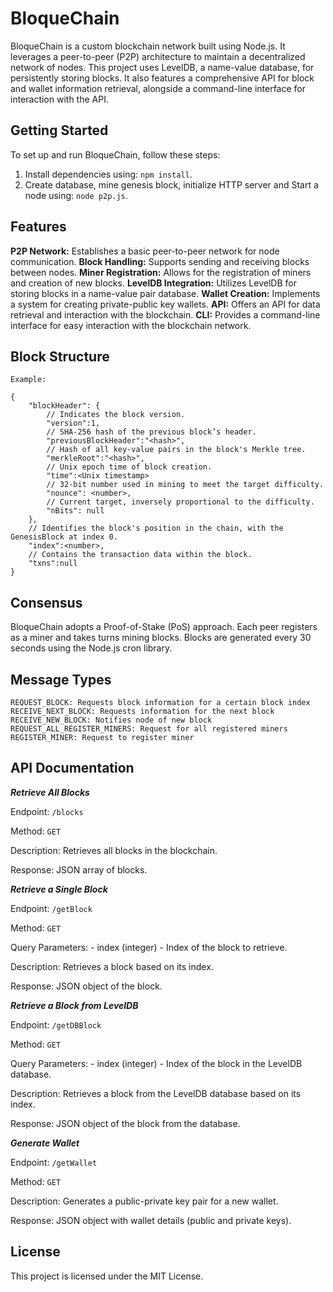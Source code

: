 # BloqueChain

BloqueChain is a custom blockchain network built using Node.js. It leverages a peer-to-peer (P2P) architecture to maintain a decentralized network of nodes. This project uses LevelDB, a name-value database, for persistently storing blocks. It also features a comprehensive API for block and wallet information retrieval, alongside a command-line interface for interaction with the API.

## Getting Started

To set up and run BloqueChain, follow these steps:

1. Install dependencies using: `npm install`.
2. Create database, mine genesis block, initialize HTTP server and Start a node using: `node p2p.js`.

## Features

**P2P Network:** Establishes a basic peer-to-peer network for node communication.
**Block Handling:** Supports sending and receiving blocks between nodes.
**Miner Registration:** Allows for the registration of miners and creation of new blocks.
**LevelDB Integration:** Utilizes LevelDB for storing blocks in a name-value pair database.
**Wallet Creation:** Implements a system for creating private-public key wallets.
**API:** Offers an API for data retrieval and interaction with the blockchain.
**CLI:** Provides a command-line interface for easy interaction with the blockchain network.

## Block Structure

```
Example:

{
    "blockHeader": {
        // Indicates the block version.
        "version":1,
        // SHA-256 hash of the previous block’s header.
        "previousBlockHeader":"<hash>",
        // Hash of all key-value pairs in the block's Merkle tree.
        "merkleRoot":"<hash>",
        // Unix epoch time of block creation.
        "time":<Unix timestamp>
        // 32-bit number used in mining to meet the target difficulty.
        "nounce": <number>,
        // Current target, inversely proportional to the difficulty.
        "nBits": null
    },
    // Identifies the block's position in the chain, with the GenesisBlock at index 0.
    "index":<number>,
    // Contains the transaction data within the block.
    "txns":null
}
```

## Consensus

BloqueChain adopts a Proof-of-Stake (PoS) approach. Each peer registers as a miner and takes turns mining blocks. Blocks are generated every 30 seconds using the Node.js cron library.

## Message Types

```
REQUEST_BLOCK: Requests block information for a certain block index
RECEIVE_NEXT_BLOCK: Requests information for the next block
RECEIVE_NEW_BLOCK: Notifies node of new block
REQUEST_ALL_REGISTER_MINERS: Request for all registered miners
REGISTER_MINER: Request to register miner
```

## API Documentation

**_Retrieve All Blocks_**

Endpoint: `/blocks`

Method: `GET`

Description: Retrieves all blocks in the blockchain.

Response: JSON array of blocks.

**_Retrieve a Single Block_**

Endpoint: `/getBlock`

Method: `GET`

Query Parameters: - index (integer) - Index of the block to retrieve.

Description: Retrieves a block based on its index.

Response: JSON object of the block.

**_Retrieve a Block from LevelDB_**

Endpoint: `/getDBBlock`

Method: `GET`

Query Parameters: - index (integer) - Index of the block in the LevelDB database.

Description: Retrieves a block from the LevelDB database based on its index.

Response: JSON object of the block from the database.

**_Generate Wallet_**

Endpoint: `/getWallet`

Method: `GET`

Description: Generates a public-private key pair for a new wallet.

Response: JSON object with wallet details (public and private keys).

## License

This project is licensed under the MIT License.
